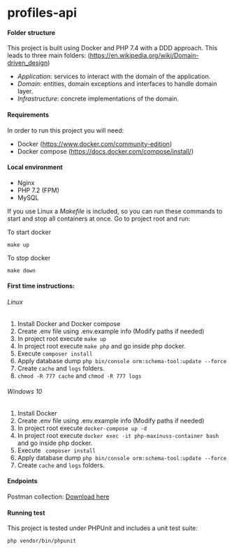 # profiles-api

#### Folder structure
This project is built using Docker and PHP 7.4 with a DDD approach. 
This leads to three main folders: (https://en.wikipedia.org/wiki/Domain-driven_design)
* *Application*: services to interact with the domain of the application.
* *Domain*: entities, domain exceptions and interfaces to handle domain layer.
* *Infrastructure*: concrete implementations of the domain.

#### Requirements
In order to run this project you will need:

* Docker (https://www.docker.com/community-edition)
* Docker compose (https://docs.docker.com/compose/install/)

#### Local environment

* Nginx
* PHP 7.2 (FPM)
* MySQL

If you use Linux a *Makefile* is included, so you can run these commands to start and stop all containers at once.
Go to project root and run:

To start docker
```
make up
```

To stop docker
```
make down
```

#### First time instructions:

###### Linux
1) Install Docker and Docker compose
2) Create .env file using .env.example info (Modify paths if needed)
3) In project root execute ``` make up ```
4) In project root execute ``` make php ``` and go inside php docker.
5) Execute ``` composer install ```
6) Apply database dump ``` php bin/console orm:schema-tool:update --force ```
7) Create ``` cache ``` and ``` logs ``` folders.
8) ``` chmod -R 777 cache ``` and ``` chmod -R 777 logs ```

###### Windows 10
1) Install Docker
2) Create .env file using .env.example info (Modify paths if needed)
3) In project root execute ``` docker-compose up -d ```
4) In project root execute ``` docker exec -it php-maxinuss-container bash ``` and go inside php docker.
5) Execute ``` composer install```
6) Apply database dump ``` php bin/console orm:schema-tool:update --force ```
7) Create ``` cache ``` and ``` logs ``` folders.

#### Endpoints
Postman collection: [Download here](utils/postman_collection.json)

#### Running test
This project is tested under PHPUnit and includes a unit test suite:
```
php vendor/bin/phpunit
```
